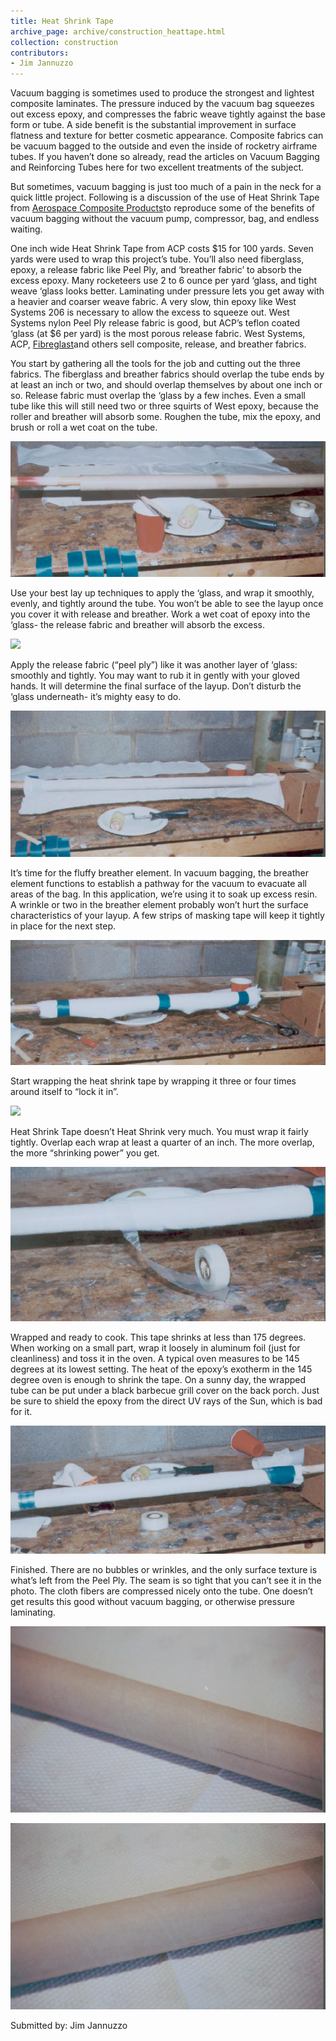 ```yaml
---
title: Heat Shrink Tape
archive_page: archive/construction_heattape.html
collection: construction
contributors:
- Jim Jannuzzo
---
```

Vacuum bagging is sometimes used to produce the strongest and lightest composite laminates. The pressure induced by the vacuum bag squeezes out excess epoxy, and compresses the fabric weave tightly against the base form or tube. A side benefit is the substantial improvement in surface flatness and texture for better cosmetic appearance. Composite fabrics can be vacuum bagged to the outside and even the inside of rocketry airframe tubes. If you haven’t done so already, read the articles on Vacuum Bagging and Reinforcing Tubes here for two excellent treatments of the subject.

But sometimes, vacuum bagging is just too much of a pain in the neck for a quick little project. Following is a discussion of the use of Heat Shrink Tape from [Aerospace Composite Products](http://www.acp-composites.com)to reproduce some of the benefits of vacuum bagging without the vacuum pump, compressor, bag, and endless waiting.

One inch wide Heat Shrink Tape from ACP costs $15 for 100 yards. Seven yards were used to wrap this project’s tube. You’ll also need fiberglass, epoxy, a release fabric like Peel Ply, and ‘breather fabric’ to absorb the excess epoxy. Many rocketeers use 2 to 6 ounce per yard ‘glass, and tight weave ‘glass looks better. Laminating under pressure lets you get away with a heavier and coarser weave fabric. A very slow, thin epoxy like West Systems 206 is necessary to allow the excess to squeeze out. West Systems nylon Peel Ply release fabric is good, but ACP’s teflon coated ‘glass (at $6 per yard) is the most porous release fabric. West Systems, ACP, [Fibreglast](http://www.fibreglast.com)and others sell composite, release, and breather fabrics.

You start by gathering all the tools for the job and cutting out the three fabrics. The fiberglass and breather fabrics should overlap the tube ends by at least an inch or two, and should overlap themselves by about one inch or so. Release fabric must overlap the ‘glass by a few inches. Even a small tube like this will still need two or three squirts of West epoxy, because the roller and breather will absorb some. Roughen the tube, mix the epoxy, and brush or roll a wet coat on the tube.

![](/images/heattape_1a.jpg)

Use your best lay up techniques to apply the ‘glass, and wrap it smoothly, evenly, and tightly around the tube. You won’t be able to see the layup once you cover it with release and breather. Work a wet coat of epoxy into the ‘glass- the release fabric and breather will absorb the excess.

![](/images/heattape_2a.jpg)

Apply the release fabric (“peel ply”) like it was another layer of ‘glass: smoothly and tightly. You may want to rub it in gently with your gloved hands. It will determine the final surface of the layup. Don’t disturb the ‘glass underneath- it’s mighty easy to do.

![](/images/heattape_3a.jpg)

It’s time for the fluffy breather element. In vacuum bagging, the breather element functions to establish a pathway for the vacuum to evacuate all areas of the bag. In this application, we’re using it to soak up excess resin. A wrinkle or two in the breather element probably won’t hurt the surface characteristics of your layup. A few strips of masking tape will keep it tightly in place for the next step.

![](/images/heattape_4a.jpg)

Start wrapping the heat shrink tape by wrapping it three or four times around itself to “lock it in”.

![](/images/heattape_5a.jpg)

Heat Shrink Tape doesn’t Heat Shrink very much. You must wrap it fairly tightly. Overlap each wrap at least a quarter of an inch. The more overlap, the more “shrinking power” you get.

![](/images/heattape_6a.jpg)

Wrapped and ready to cook. This tape shrinks at less than 175 degrees. When working on a small part, wrap it loosely in aluminum foil (just for cleanliness) and toss it in the oven. A typical oven measures to be 145 degrees at its lowest setting. The heat of the epoxy’s exotherm in the 145 degree oven is enough to shrink the tape. On a sunny day, the wrapped tube can be put under a black barbecue grill cover on the back porch. Just be sure to shield the epoxy from the direct UV rays of the Sun, which is bad for it.

![](/images/heattape_7b.jpg)

Finished. There are no bubbles or wrinkles, and the only surface texture is what’s left from the Peel Ply. The seam is so tight that you can’t see it in the photo. The cloth fibers are compressed nicely onto the tube. One doesn’t get results this good without vacuum bagging, or otherwise pressure laminating.

![](/images/heattape_8a.jpg)

![](/images/heattape_9a.jpg)

Submitted by: Jim Jannuzzo

